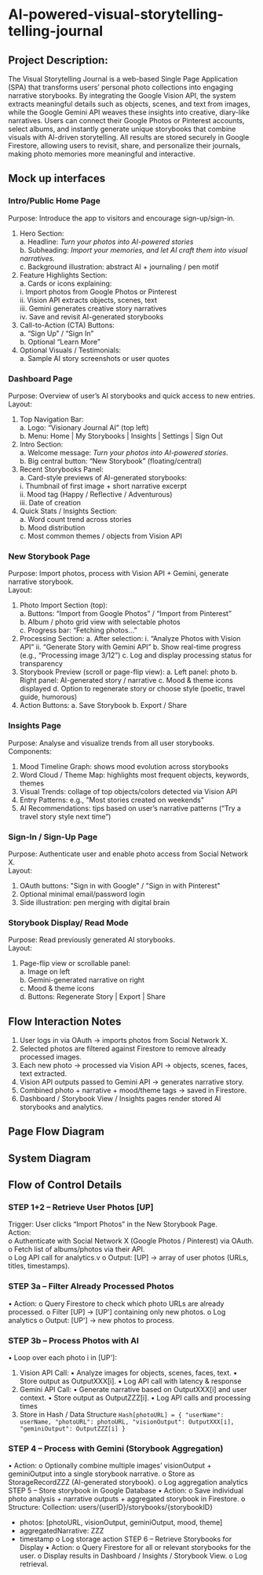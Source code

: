 # AI-powered-visual-storytelling-telling-journal
## Project Description:
The Visual Storytelling Journal is a web-based Single Page Application (SPA) that transforms users’
personal photo collections into engaging narrative storybooks. By integrating the Google Vision API,
the system extracts meaningful details such as objects, scenes, and text from images, while the Google
Gemini API weaves these insights into creative, diary-like narratives. Users can connect their Google
Photos or Pinterest accounts, select albums, and instantly generate unique storybooks that combine
visuals with AI-driven storytelling. All results are stored securely in Google Firestore, allowing users to
revisit, share, and personalize their journals, making photo memories more meaningful and
interactive.
## Mock up interfaces
### Intro/Public Home Page
Purpose: Introduce the app to visitors and encourage sign-up/sign-in.
1. Hero Section: <br/>
   a. Headline: *Turn your photos into AI-powered stories*<br/>
   b. Subheading: *Import your memories, and let AI craft them into visual narratives.*<br/>
   c. Background illustration: abstract AI + journaling / pen motif<br/>
2. Feature Highlights Section:<br/>
   a. Cards or icons explaining:<br/>
     i. Import photos from Google Photos or Pinterest<br/>
     ii. Vision API extracts objects, scenes, text<br/>
     iii. Gemini generates creative story narratives<br/>
     iv. Save and revisit AI-generated storybooks<br/>
3. Call-to-Action (CTA) Buttons:<br/>
   a. “Sign Up” / “Sign In”<br/>
   b. Optional “Learn More”<br/>
4. Optional Visuals / Testimonials:<br/>
   a. Sample AI story screenshots or user quotes<br/>
### Dashboard Page
Purpose: Overview of user’s AI storybooks and quick access to new entries.
Layout:
1. Top Navigation Bar:<br/>
  a. Logo: “Visionary Journal AI” (top left)<br/>
  b. Menu: Home | My Storybooks | Insights | Settings | Sign Out<br/>
2. Intro Section:<br/>
  a. Welcome message: *Turn your photos into AI-powered stories.*<br/>
  b. Big central button: “New Storybook” (floating/central)<br/>
3. Recent Storybooks Panel:<br/>
  a. Card-style previews of AI-generated storybooks:<br/>
    i. Thumbnail of first image + short narrative excerpt<br/>
    ii. Mood tag (Happy / Reflective / Adventurous)<br/>
    iii. Date of creation<br/>
4. Quick Stats / Insights Section:<br/>
   a. Word count trend across stories<br/>
   b. Mood distribution<br/>
   c. Most common themes / objects from Vision API<br/>
### New Storybook Page
Purpose: Import photos, process with Vision API + Gemini, generate narrative storybook.<br/>
Layout:<br/>
1. Photo Import Section (top):<br/>
  a. Buttons: “Import from Google Photos” / “Import from Pinterest”<br/>
  b. Album / photo grid view with selectable photos<br/>
  c. Progress bar: “Fetching photos…”
2. Processing Section:
  a. After selection:
    i. “Analyze Photos with Vision API”
    ii. “Generate Story with Gemini API”
  b. Show real-time progress (e.g., “Processing image 3/12”)
  c. Log and display processing status for transparency
3. Storybook Preview (scroll or page-flip view):
  a. Left panel: photo
  b. Right panel: AI-generated story / narrative
  c. Mood & theme icons displayed
  d. Option to regenerate story or choose style (poetic, travel guide, humorous)
4. Action Buttons:
  a. Save Storybook
  b. Export / Share
### Insights Page
Purpose: Analyse and visualize trends from all user storybooks.<br/>
Components:<br/>
1. Mood Timeline Graph: shows mood evolution across storybooks<br/>
2. Word Cloud / Theme Map: highlights most frequent objects, keywords, themes<br/>
3. Visual Trends: collage of top objects/colors detected via Vision API<br/>
4. Entry Patterns: e.g., "Most stories created on weekends"<br/>
5. AI Recommendations: tips based on user’s narrative patterns (“Try a travel story style next
time”)<br/>
### Sign-In / Sign-Up Page
Purpose: Authenticate user and enable photo access from Social Network X.<br/>
Layout:<br/>
1. OAuth buttons: "Sign in with Google" / "Sign in with Pinterest"<br/>
2. Optional minimal email/password login<br/>
3. Side illustration: pen merging with digital brain<br/>
### Storybook Display/ Read Mode
Purpose: Read previously generated AI storybooks.<br/>
Layout:<br/>
1. Page-flip view or scrollable panel:<br/>
a. Image on left<br/>
b. Gemini-generated narrative on right<br/>
c. Mood & theme icons<br/>
d. Buttons: Regenerate Story | Export | Share<br/>
## Flow Interaction Notes
1. User logs in via OAuth → imports photos from Social Network X.
2. Selected photos are filtered against Firestore to remove already processed images.
3. Each new photo → processed via Vision API → objects, scenes, faces, text extracted.
4. Vision API outputs passed to Gemini API → generates narrative story.
5. Combined photo + narrative + mood/theme tags → saved in Firestore.
6. Dashboard / Storybook View / Insights pages render stored AI storybooks and analytics.
## Page Flow Diagram
## System Diagram
## Flow of Control Details
### STEP 1+2 – Retrieve User Photos [UP]
Trigger: User clicks “Import Photos” in the New Storybook Page.<br/>
Action: <br/>
   o Authenticate with Social Network X (Google Photos / Pinterest) via OAuth.<br/>
   o Fetch list of albums/photos via their API.<br/>
   o Log API call for analytics.v
   o Output: [UP] → array of user photos (URLs, titles, timestamps).<br/>
### STEP 3a – Filter Already Processed Photos
• Action:
o Query Firestore to check which photo URLs are already processed.
o Filter [UP] → [UP'] containing only new photos.
o Log analytics
o Output: [UP'] → new photos to process.
### STEP 3b – Process Photos with AI
• Loop over each photo i in [UP']:
1. Vision API Call:
▪ Analyze images for objects, scenes, faces, text.
▪ Store output as OutputXXX[i].
▪ Log API call with latency & response
2. Gemini API Call:
• Generate narrative based on OutputXXX[i] and user context.
• Store output as OutputZZZ[i].
• Log API calls and processing times
3. Store in Hash / Data Structure
   <code>Hash[photoURL] = {
"userName": userName,
"photoURL": photoURL,
"visionOutput": OutputXXX[i],
"geminiOutput": OutputZZZ[i]
}</code>
### STEP 4 – Process with Gemini (Storybook Aggregation)
• Action:
o Optionally combine multiple images’ visionOutput + geminiOutput into a single
storybook narrative.
o Store as StorageRecordZZZ (AI-generated storybook).
o Log aggregation analytics
STEP 5 – Store storybook in Google Database
• Action:
o Save individual photo analysis + narrative outputs + aggregated storybook in Firestore.
o Structure:
Collection: users/{userID}/storybooks/{storybookID}
 - photos: [photoURL, visionOutput, geminiOutput,
mood, theme]
 - aggregatedNarrative: ZZZ
 - timestamp
o Log storage action
STEP 6 – Retrieve Storybooks for Display
• Action:
o Query Firestore for all or relevant storybooks for the user.
o Display results in Dashboard / Insights / Storybook View.
o Log retrieval.


